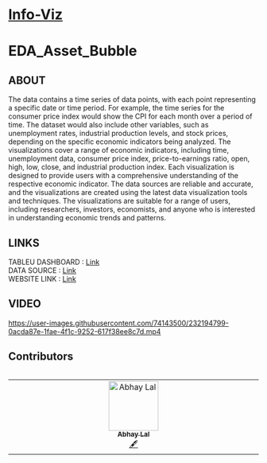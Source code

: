 # [Info-Viz](http://abhaylal.tech/InfoViz/)
# EDA_Asset_Bubble
## ABOUT 
The data contains a time series of data points, with each point representing a specific date or time period. For example, the time series for the consumer price index would show the CPI for each month over a period of time. The dataset would also include other variables, such as unemployment rates, industrial production levels, and stock prices, depending on the specific economic indicators being analyzed.
The visualizations cover a range of economic indicators, including time, unemployment data, consumer price index, price-to-earnings ratio, open, high, low, close, and industrial production index. Each visualization is designed to provide users with a comprehensive understanding of the respective economic indicator.
The data sources are reliable and accurate, and the visualizations are created using the latest data visualization tools and techniques. The visualizations are suitable for a range of users, including researchers, investors, economists, and anyone who is interested in understanding economic trends and patterns.
## LINKS
TABLEU DASHBOARD : [Link](https://public.tableau.com/app/profile/abhay.lal/viz/Asset-Bubble-Viz/Dashboard1?publish=yes)</br>
DATA SOURCE : [Link](https://www.kaggle.com/datasets/abhaylal1/market-crash-s-and-p-500)<br>
WEBSITE LINK : [Link](http://abhaylal.tech/InfoViz/)
## VIDEO
https://user-images.githubusercontent.com/74143500/232194799-0acda87e-1fae-4f1c-9252-617f38ee8c7d.mp4
## Contributors
<table>
<tr align="center">
<table>
  <tbody>
      <td align="center" valign="top" width="14.28%"><a href="https://github.com/abhay-lal"><img src="https://avatars.githubusercontent.com/u/74143500?v=4?s=100" width="100px;" alt="Abhay Lal"/><br /><sub><b>Abhay Lal</b></sub></a><br /><a href="#content-abhay-lal" title="Content">🖋</a></td>
